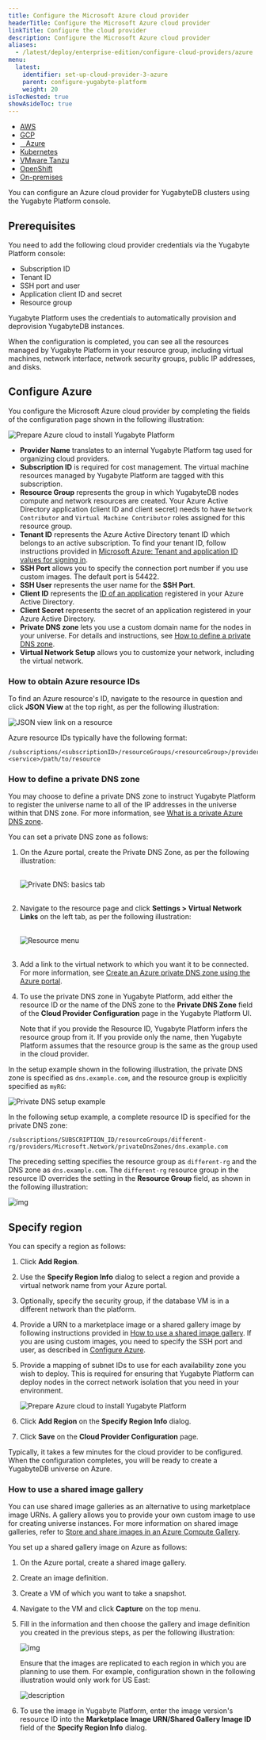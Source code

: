 ```yaml
---
title: Configure the Microsoft Azure cloud provider
headerTitle: Configure the Microsoft Azure cloud provider
linkTitle: Configure the cloud provider
description: Configure the Microsoft Azure cloud provider
aliases:
  - /latest/deploy/enterprise-edition/configure-cloud-providers/azure
menu:
  latest:
    identifier: set-up-cloud-provider-3-azure
    parent: configure-yugabyte-platform
    weight: 20
isTocNested: true
showAsideToc: true
---
```


<ul class="nav nav-tabs-alt nav-tabs-yb">

  <li>
    <a href="/latest/yugabyte-platform/configure-yugabyte-platform/set-up-cloud-provider/aws" class="nav-link">
      <i class="fab fa-aws"></i>
      AWS
    </a>
  </li>

  <li>
    <a href="/latest/yugabyte-platform/configure-yugabyte-platform/set-up-cloud-provider/gcp" class="nav-link">
      <i class="fab fa-google" aria-hidden="true"></i>
      GCP
    </a>
  </li>

  <li>
    <a href="/latest/yugabyte-platform/configure-yugabyte-platform/set-up-cloud-provider/azure" class="nav-link active">
      <i class="icon-azure" aria-hidden="true"></i>
      &nbsp;&nbsp; Azure
    </a>
  </li>

  <li>
    <a href="/latest/yugabyte-platform/configure-yugabyte-platform/set-up-cloud-provider/kubernetes" class="nav-link">
      <i class="fas fa-cubes" aria-hidden="true"></i>
      Kubernetes
    </a>
  </li>

  <li>
    <a href="/latest/yugabyte-platform/configure-yugabyte-platform/set-up-cloud-provider/vmware-tanzu" class="nav-link">
      <i class="fas fa-cubes" aria-hidden="true"></i>
      VMware Tanzu
    </a>
  </li>

<li>
    <a href="/latest/yugabyte-platform/configure-yugabyte-platform/set-up-cloud-provider/openshift" class="nav-link">
      <i class="fas fa-cubes" aria-hidden="true"></i>OpenShift</a>
  </li>

  <li>
    <a href="/latest/yugabyte-platform/configure-yugabyte-platform/set-up-cloud-provider/on-premises" class="nav-link">
      <i class="fas fa-building"></i>
      On-premises
    </a>
  </li>

</ul>

You can configure an Azure cloud provider for YugabyteDB clusters using the Yugabyte Platform console.

## Prerequisites

You need to add the following cloud provider credentials via the Yugabyte Platform console:

* Subscription ID
* Tenant ID
* SSH port and user
* Application client ID and secret
* Resource group

Yugabyte Platform uses the credentials to automatically provision and deprovision YugabyteDB instances.

When the configuration is completed, you can see all the resources managed by Yugabyte Platform in your resource group, including virtual machines, network interface, network security groups, public IP addresses, and disks.

## Configure Azure

You configure the Microsoft Azure cloud provider by completing the fields of the configuration page shown in the following illustration:

![Prepare Azure cloud to install Yugabyte Platform](/images/yb-platform/install/azure/platform-azure-prepare-cloud-env-4.png)

- **Provider Name** translates to an internal Yugabyte Platform tag used for organizing cloud providers.
- **Subscription ID** is required for cost management. The virtual machine resources managed by Yugabyte Platform are tagged with this subscription.
- **Resource Group** represents the group in which YugabyteDB nodes compute and network resources are created. Your Azure Active Directory application (client ID and client secret) needs to have `Network Contributor` and `Virtual Machine Contributor` roles assigned for this resource group.
- **Tenant ID** represents the Azure Active Directory tenant ID which belongs to an active subscription. To find your tenant ID, follow instructions provided in [Microsoft Azure: Tenant and application ID values for signing in](https://docs.microsoft.com/en-us/azure/active-directory/develop/howto-create-service-principal-portal#get-tenant-and-app-id-values-for-signing-in).
- **SSH Port** allows you to specify the connection port number if you use custom images. The default port is 54422.
- **SSH User** represents the user name for the **SSH Port**.
- **Client ID** represents the [ID of an application](https://docs.microsoft.com/en-us/azure/active-directory/develop/howto-create-service-principal-portal#option-2-create-a-new-application-secret) registered in your Azure Active Directory.
- **Client Secret** represents the secret of an application registered in your Azure Active Directory.
- **Private DNS zone** lets you use a custom domain name for the nodes in your universe. For details and instructions, see [How to define a private DNS zone](#how-to-define-a-private-dns-zone).
- **Virtual Network Setup** allows you to customize your network, including the virtual network.

### How to obtain Azure resource IDs

To find an Azure resource's ID, navigate to the resource in question and click **JSON View** at the top right, as per the following illustration:

![JSON view link on a resource](/images/yb-platform/install/azure/resource-get-json.png)

Azure resource IDs typically have the following format:

```output
/subscriptions/<subscriptionID>/resourceGroups/<resourceGroup>/providers/Microsoft.<service>/path/to/resource
```

### How to define a private DNS zone

You may choose to define a private DNS zone to instruct Yugabyte Platform to register the universe name to all of the IP addresses in the universe within that DNS zone. For more information, see [What is a private Azure DNS zone](https://docs.microsoft.com/en-us/azure/dns/private-dns-privatednszone).

You can set a private DNS zone as follows:

1. On the Azure portal, create the Private DNS Zone, as per the following illustration:<br><br>

    ![Private DNS: basics tab](/images/yb-platform/install/azure/private-dns-basics-tab.png)<br><br>

1. Navigate to the resource page and click **Settings > Virtual Network Links** on the left tab, as per the following illustration:<br><br>

    ![Resource menu](/images/yb-platform/install/azure/resource-menu.png)<br><br>

1. Add a link to the virtual network to which you want it to be connected. For more information, see [Create an Azure private DNS zone using the Azure portal](https://docs.microsoft.com/en-us/azure/dns/private-dns-getstarted-portal).

1. To use the private DNS zone in Yugabyte Platform, add either the resource ID or the name of the DNS zone to the **Private DNS Zone** field of the **Cloud Provider Configuration** page in the Yugabyte Platform UI.<br>

    Note that if you provide the Resource ID, Yugabyte Platform infers the resource group from it. If you provide only the name, then Yugabyte Platform assumes that the resource group is the same as the group used in the cloud provider.

In the setup example shown in the following illustration, the private DNS zone is specified as `dns.example.com`, and the resource group is explicitly specified as `myRG`:

![Private DNS setup example](/images/yb-platform/install/azure/private-dns-myrg.png)

In the following setup example, a complete resource ID is specified for the private DNS zone:

```output
/subscriptions/SUBSCRIPTION_ID/resourceGroups/different-rg/providers/Microsoft.Network/privateDnsZones/dns.example.com
```

The preceding setting specifies the resource group as `different-rg` and the DNS zone as `dns.example.com`. The `different-rg` resource group in the resource ID overrides the setting in the **Resource Group** field, as shown in the following illustration:

![img](/images/yb-platform/install/azure/private-dns-myrg-2.png)

## Specify region

You can specify a region as follows:

1. Click **Add Region**.

2. Use the **Specify Region Info** dialog to select a region and provide a virtual network name from your Azure portal.

3. Optionally, specify the security group, if the database VM is in a different network than the platform.

4. Provide a URN to a marketplace image or a shared gallery image by following instructions provided in [How to use a shared image gallery](#how-to-use-a-shared-image-gallery). If you are using custom images, you need to specify the SSH port and user, as described in [Configure Azure](#configure-azure).  

5. Provide a mapping of subnet IDs to use for each availability zone you wish to deploy. This is required for ensuring that Yugabyte Platform can deploy nodes in the correct network isolation that you need in your environment.

   ![Prepare Azure cloud to install Yugabyte Platform](/images/yb-platform/install/azure/platform-azure-prepare-cloud-env-5.png)

6. Click **Add Region** on the **Specify Region Info** dialog.

7. Click **Save** on the **Cloud Provider Configuration** page. 

Typically, it takes a few minutes for the cloud provider to be configured. When the configuration completes, you will be ready to create a YugabyteDB universe on Azure.

### How to use a shared image gallery

You can use shared image galleries as an alternative to using marketplace image URNs. A gallery allows you to provide your own custom image to use for creating universe instances. For more information on shared image galleries, refer to [Store and share images in an Azure Compute Gallery](https://docs.microsoft.com/en-us/azure/virtual-machines/shared-image-galleries).

You set up a shared gallery image on Azure as follows:

1. On the Azure portal, create a shared image gallery.

1. Create an image definition.

1. Create a VM of which you want to take a snapshot.

1. Navigate to the VM and click **Capture** on the top menu. 

1. Fill in the information and then choose the gallery and image definition you created in the previous steps, as per the following illustration:

    ![img](/images/yb-platform/install/azure/shared-gallery-capture.png)

    Ensure that the images are replicated to each region in which you are planning to use them. For example, configuration shown in the following illustration would only work for US East:

    ![description](/images/yb-platform/install/azure/shared-gallery-replication.png)

1. To use the image in Yugabyte Platform, enter the image version's resource ID into the **Marketplace Image URN/Shared Gallery Image ID** field of the **Specify Region Info** dialog.

    

